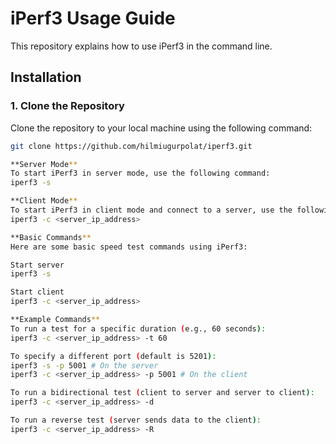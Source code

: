 # iPerf3 Usage Guide

This repository explains how to use iPerf3 in the command line.

## Installation

### 1. Clone the Repository

Clone the repository to your local machine using the following command:

```sh
git clone https://github.com/hilmiugurpolat/iperf3.git

**Server Mode**
To start iPerf3 in server mode, use the following command:
iperf3 -s

**Client Mode**
To start iPerf3 in client mode and connect to a server, use the following command:
iperf3 -c <server_ip_address>

**Basic Commands**
Here are some basic speed test commands using iPerf3:

Start server
iperf3 -s

Start client
iperf3 -c <server_ip_address>

**Example Commands**
To run a test for a specific duration (e.g., 60 seconds):
iperf3 -c <server_ip_address> -t 60

To specify a different port (default is 5201):
iperf3 -s -p 5001 # On the server
iperf3 -c <server_ip_address> -p 5001 # On the client

To run a bidirectional test (client to server and server to client):
iperf3 -c <server_ip_address> -d

To run a reverse test (server sends data to the client):
iperf3 -c <server_ip_address> -R
